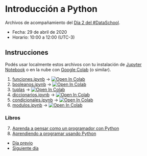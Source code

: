 # Introducción a Python

Archivos de acompañamiento del [Día 2 del #DataSchool](https://bitson.group/slides/dataschool-py2.html).

* Fecha: 29 de abril de 2020
* Horario: 10:00 a 12:00 (UTC-3)

## Instrucciones

Podés usar localmente estos archivos con tu instalación de [Jupyter Notebook](https://jupyter.org/install)
o en la nube con [Google Colab](https://colab.research.google.com) (o similar).

1. [funciones.ipynb](funciones.ipynb) -> [![Open In Colab](https://colab.research.google.com/assets/colab-badge.svg)](https://colab.research.google.com/github/lecovi/dataschool-py2/blob/master/funciones.ipynb)
2. [booleanos.ipynb](booleanos.ipynb) -> [![Open In Colab](https://colab.research.google.com/assets/colab-badge.svg)](https://colab.research.google.com/github/lecovi/dataschool-py2/blob/master/booleanos.ipynb)
3. [tuplas](tuplas.ipynb) -> [![Open In Colab](https://colab.research.google.com/assets/colab-badge.svg)](https://colab.research.google.com/github/lecovi/dataschool-py2/blob/master/tuplas.ipynb)
4. [diccionarios.ipynb](diccionarios.ipynb) -> [![Open In Colab](https://colab.research.google.com/assets/colab-badge.svg)](https://colab.research.google.com/github/lecovi/dataschool-py2/blob/master/diccionarios.ipynb)
5. [condicionales.ipynb](condicionales.ipynb) -> [![Open In Colab](https://colab.research.google.com/assets/colab-badge.svg)](https://colab.research.google.com/github/lecovi/dataschool-py2/blob/master/condicionales.ipynb)
6. [modulos.ipynb](modulos.ipynb) -> [![Open In Colab](https://colab.research.google.com/assets/colab-badge.svg)](https://colab.research.google.com/github/lecovi/dataschool-py2/blob/master/modulos.ipynb)

### Libros

7. [Aprenda a pensar como un programador con Python](https://github.com/lecovi/thinkcs-py_es/releases/download/v2018013001/thinkpython-spa.pdf)
8. [Aprendiendo a programar usando Python](https://github.com/ifts18/fiuba.algoritmos.apunte/releases/download/v2018.01.24.01/aprendiendo_a_programar_usando_python.pdf)

* [Día previo](https://github.com/lecovi/dataschool-py1)
* [Siguiente día](https://github.com/lecovi/dataschool-py3)
